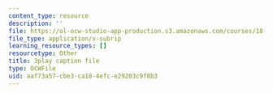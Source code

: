 ```yaml
---
content_type: resource
description: ''
file: https://ol-ocw-studio-app-production.s3.amazonaws.com/courses/18-01sc-single-variable-calculus-fall-2010/aaf73a57cbe3ca184efce29203c9f8b3_D7nf7pKddwM.srt
file_type: application/x-subrip
learning_resource_types: []
resourcetype: Other
title: 3play caption file
type: OCWFile
uid: aaf73a57-cbe3-ca18-4efc-e29203c9f8b3
---
```

